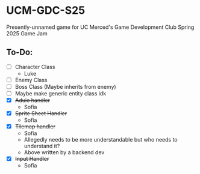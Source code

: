 # UCM-GDC-S25

Presently-unnamed game for UC Merced's Game Development Club Spring 2025 Game Jam

## To-Do:

- [ ] Character Class
    - Luke
- [ ] Enemy Class
- [ ] Boss Class (Maybe inherits from enemy)
- [ ] Maybe make generic entity class idk
- [X] ~~Aduio handler~~
    - Sofia
- [X] ~~Sprite Sheet Handler~~
    - Sofia
- [X] ~~Tilemap handler~~
    - Sofia
    - Allegedly needs to be more understandable but who needs to understand it?
    - Above written by a backend dev
- [x] ~~Input Handler~~
    - Sofia